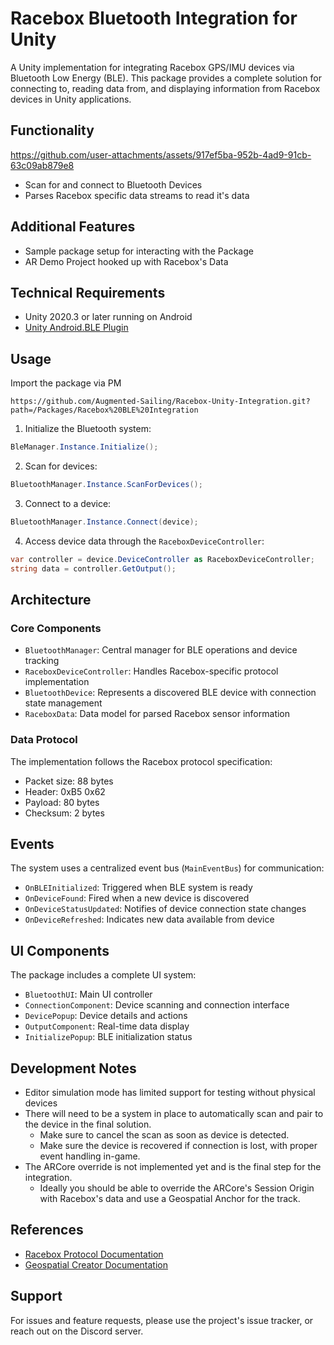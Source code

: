 # Racebox Bluetooth Integration for Unity
A Unity implementation for integrating Racebox GPS/IMU devices via Bluetooth Low Energy (BLE). This package provides a complete solution for connecting to, reading data from, and displaying information from Racebox devices in Unity applications.

## Functionality

https://github.com/user-attachments/assets/917ef5ba-952b-4ad9-91cb-63c09ab879e8


- Scan for and connect to Bluetooth Devices
- Parses Racebox specific data streams to read it's data

## Additional Features
- Sample package setup for interacting with the Package
- AR Demo Project hooked up with Racebox's Data

## Technical Requirements
- Unity 2020.3 or later running on Android
- [Unity Android.BLE Plugin](https://github.com/Velorexe/Unity-Android-Bluetooth-Low-Energy)

## Usage
Import the package via PM
```
https://github.com/Augmented-Sailing/Racebox-Unity-Integration.git?path=/Packages/Racebox%20BLE%20Integration
```

1. Initialize the Bluetooth system:
```csharp
BleManager.Instance.Initialize();
```

2. Scan for devices:
```csharp
BluetoothManager.Instance.ScanForDevices();
```

3. Connect to a device:
```csharp
BluetoothManager.Instance.Connect(device);
```

4. Access device data through the `RaceboxDeviceController`:
```csharp
var controller = device.DeviceController as RaceboxDeviceController;
string data = controller.GetOutput();
```

## Architecture

### Core Components
- `BluetoothManager`: Central manager for BLE operations and device tracking
- `RaceboxDeviceController`: Handles Racebox-specific protocol implementation
- `BluetoothDevice`: Represents a discovered BLE device with connection state management
- `RaceboxData`: Data model for parsed Racebox sensor information

### Data Protocol
The implementation follows the Racebox protocol specification:
- Packet size: 88 bytes
- Header: 0xB5 0x62
- Payload: 80 bytes
- Checksum: 2 bytes

## Events
The system uses a centralized event bus (`MainEventBus`) for communication:

- `OnBLEInitialized`: Triggered when BLE system is ready
- `OnDeviceFound`: Fired when a new device is discovered
- `OnDeviceStatusUpdated`: Notifies of device connection state changes
- `OnDeviceRefreshed`: Indicates new data available from device

## UI Components
The package includes a complete UI system:

- `BluetoothUI`: Main UI controller
- `ConnectionComponent`: Device scanning and connection interface
- `DevicePopup`: Device details and actions
- `OutputComponent`: Real-time data display
- `InitializePopup`: BLE initialization status

## Development Notes
- Editor simulation mode has limited support for testing without physical devices
- There will need to be a system in place to automatically scan and pair to the device in the final solution.
  - Make sure to cancel the scan as soon as device is detected.
  - Make sure the device is recovered if connection is lost, with proper event handling in-game.
- The ARCore override is not implemented yet and is the final step for the integration.
  - Ideally you should be able to override the ARCore's Session Origin with Racebox's data and use a Geospatial Anchor for the track.

## References
- [Racebox Protocol Documentation](https://www.racebox.pro/products/mini-micro-protocol-documentation?k=67c166d0bda80de96505efba)
- [Geospatial Creator Documentation](https://developers.google.com/ar/geospatialcreator/unity/quickstart)

## Support
For issues and feature requests, please use the project's issue tracker, or reach out on the Discord server.
